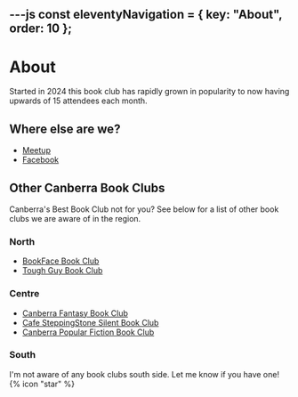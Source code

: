 ---js
const eleventyNavigation = {
	key: "About",
	order: 10
};
---
# About

Started in 2024 this book club has rapidly grown in popularity to now having upwards of 15 attendees each month.

## Where else are we?

- [Meetup](https://www.meetup.com/canberras-best-book-club/)
- [Facebook](https://www.facebook.com/profile.php?id=61562383891905)

## Other Canberra Book Clubs

Canberra's Best Book Club not for you? 
See below for a list of other book clubs we are aware of in the region. 

### North

- [BookFace Book Club](https://www.bookfacestores.com.au/book-club)
- [Tough Guy Book Club](https://www.toughguybookclub.com/chapter_meeting_canberra_north_act)

### Centre
- [Canberra Fantasy Book Club](https://www.facebook.com/groups/7011704425594033/)
- [Cafe SteppingStone Silent Book Club](https://cafesteppingstone.com/events)
- [Canberra Popular Fiction Book Club](https://www.meetup.com/en-au/canberra-ya-book-club/)

### South

I'm not aware of any book clubs south side. Let me know if you have one! {% icon "star" %}